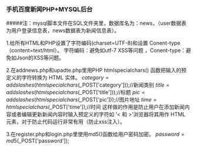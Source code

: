 ﻿### 手机百度新闻PHP+MYSQL后台
#####注：mysql脚本文件在SQL文件夹里，数据库名为：news，（user数据表为用户登录信息表，news数据表为新闻信息表）。

1.给所有HTML和PHP设置了字符编码(charset=UTF-8)和设置Conent-type（content=text/html）。
字符编码：避免如utf-7 XSS等问题，Conent-type：避免如Json的XSS等问题。

2.在addnews.php和upadte.php里用PHP htmlspecialchars() 函数把输入的预定义的字符转换为 HTML 实体。
$category =addslashes(htmlspecialchars($_POST['category']));//新闻类别
$title = addslashes(htmlspecialchars($_POST['title']));//标题
$pic = addslashes(htmlspecialchars($_POST['pic']));//图片地址
$time = htmlspecialchars($_POST['time']);//时间
这样做的作用是防止用户在添加新闻内容或者编辑更新新闻内容时输入预定义的字符如 ‘< 和 >’浏览器将其用作 HTML 元素，对于防止代码运行非常有用（防止xss注入）。

3.在register.php和login.php里使用md5()函数给用户密码加密。
$password =md5($_POST['password']);




